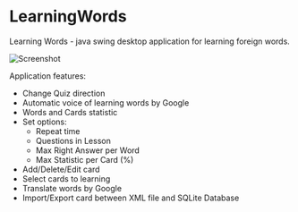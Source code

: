 # LearningWords
Learning Words - java swing desktop application for learning foreign words.

![Screenshot](https://raw.githubusercontent.com/7554732/LearningWords/screenshots/MultpleChoicePanel.png)

Application features:
- Change Quiz direction
- Automatic voice of learning words by Google
- Words and Cards statistic
- Set options:
	- Repeat time
	- Questions in Lesson
	- Max Right Answer per Word
	- Max Statistic per Card (%)
- Add/Delete/Edit card
- Select cards to learning
- Translate words by Google
- Import/Export card between XML file and SQLite Database
